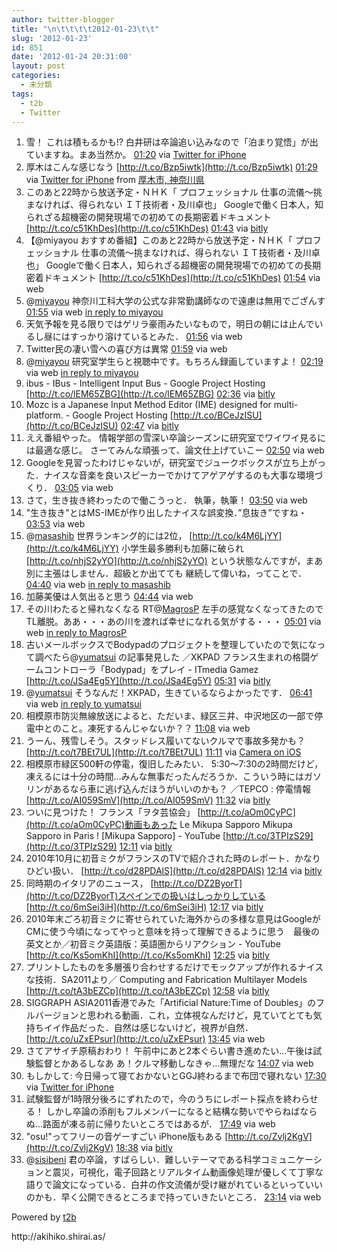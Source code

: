 ```yaml
---
author: twitter-blogger
title: "\n\t\t\t\t2012-01-23\t\t"
slug: '2012-01-23'
id: 851
date: '2012-01-24 20:31:00'
layout: post
categories:
  - 未分類
tags:
  - t2b
  - Twitter
---
```


<div xmlns:georss="http://www.georss.org/georss">

1.  <span><span>雪！ これは積もるかも!? 白井研は卒論追い込みなので「泊まり覚悟」が出ていますね。まあ当然か。</span> <span>[<span>01:20</span>](http://twitter.com/o_ob/status/161422986354761729) <span>via [Twitter for iPhone](http://twitter.com/#!/download/iphone)</span></span></span>
2.  <span><span>厚木はこんな感じなう [http://t.co/Bzp5iwtk](http://t.co/Bzp5iwtk)</span> <span>[<span>01:29</span>](http://twitter.com/o_ob/status/161425388894044160) <span>via [Twitter for iPhone](http://twitter.com/#!/download/iphone)</span> from [厚木市, 神奈川県<span></span>](http://maps.google.com/maps?q=35.48608741,139.34178547)</span></span>
3.  <span><span>このあと22時から放送予定・ＮＨＫ「 プロフェッショナル 仕事の流儀～挑まなければ、得られない ＩＴ技術者・及川卓也」 Googleで働く日本人，知られざる超機密の開発現場での初めての長期密着ドキュメント [http://t.co/c51KhDes](http://t.co/c51KhDes)</span> <span>[<span>01:43</span>](http://twitter.com/o_ob/status/161428785898586113) <span>via [bitly](http://bit.ly)</span></span></span>
4.  <span><span>【@miyayou おすすめ番組】このあと22時から放送予定・ＮＨＫ「 プロフェッショナル 仕事の流儀～挑まなければ、得られない ＩＴ技術者・及川卓也」 Googleで働く日本人，知られざる超機密の開発現場での初めての長期密着ドキュメント [http://t.co/c51KhDes](http://t.co/c51KhDes)</span> <span>[<span>01:54</span>](http://twitter.com/o_ob/status/161431649479962624) <span>via web</span></span></span>
5.  <span><span>@[miyayou](http://twitter.com/miyayou "miyayou") 神奈川工科大学の公式な非常勤講師なので遠慮は無用でござんす</span> <span>[<span>01:55</span>](http://twitter.com/o_ob/status/161431887284416512) <span>via web</span> [in reply to miyayou](http://twitter.com/miyayou/status/161431633340276737)</span></span>
6.  <span><span>天気予報を見る限りではゲリラ豪雨みたいなもので，明日の朝には止んでいるし昼にはすっかり溶けているとみた．</span> <span>[<span>01:56</span>](http://twitter.com/o_ob/status/161432215920717824) <span>via web</span></span></span>
7.  <span><span>Twitter民の凄い雪への喜び方は異常</span> <span>[<span>01:59</span>](http://twitter.com/o_ob/status/161432816041734144) <span>via web</span></span></span>
8.  <span><span>@[miyayou](http://twitter.com/miyayou "miyayou") 研究室学生らと視聴中です。もちろん録画していますよ！</span> <span>[<span>02:19</span>](http://twitter.com/o_ob/status/161437975253745664) <span>via web</span> [in reply to miyayou](http://twitter.com/miyayou/status/161433354728783872)</span></span>
9.  <span><span>ibus - IBus - Intelligent Input Bus - Google Project Hosting [http://t.co/lEM65ZBG](http://t.co/lEM65ZBG)</span> <span>[<span>02:36</span>](http://twitter.com/o_ob/status/161442274369224704) <span>via [bitly](http://bit.ly)</span></span></span>
10.  <span><span>Mozc is a Japanese Input Method Editor (IME) designed for multi-platform. - Google Project Hosting [http://t.co/BCeJzISU](http://t.co/BCeJzISU)</span> <span>[<span>02:47</span>](http://twitter.com/o_ob/status/161445069373714433) <span>via [bitly](http://bit.ly)</span></span></span>
11.  <span><span>ええ番組やった。 情報学部の雪深い卒論シーズンに研究室でワイワイ見るには最適な感じ。 さーてみんな頑張って、論文仕上げていこー</span> <span>[<span>02:50</span>](http://twitter.com/o_ob/status/161445622707265536) <span>via web</span></span></span>
12.  <span><span>Googleを見習ったわけじゃないが，研究室でジュークボックスが立ち上がった．ナイスな音楽を良いスピーカーでかけてアゲアゲするのも大事な環境づくり．</span> <span>[<span>03:05</span>](http://twitter.com/o_ob/status/161449601809920001) <span>via web</span></span></span>
13.  <span><span>さて，生き抜き終わったので働こうっと． 執筆，執筆！</span> <span>[<span>03:50</span>](http://twitter.com/o_ob/status/161460712353443841) <span>via web</span></span></span>
14.  <span><span>"生き抜き"とはMS-IMEが作り出したナイスな誤変換．”息抜き”ですね・</span> <span>[<span>03:53</span>](http://twitter.com/o_ob/status/161461647205072897) <span>via web</span></span></span>
15.  <span><span>@[masashib](http://twitter.com/masashib "masashib") 世界ランキング的には2位， [http://t.co/k4M6LjYY](http://t.co/k4M6LjYY) 小学生最多勝利も加藤に破られ [http://t.co/nhjS2yYO](http://t.co/nhjS2yYO) という状態なんですが，まあ別に主張はしません．超級とか出てても 継続して偉いね，ってことで．</span> <span>[<span>04:40</span>](http://twitter.com/o_ob/status/161473442623930368) <span>via web</span> [in reply to masashib](http://twitter.com/masashib/status/161467638114025472)</span></span>
16.  <span><span>加藤美優は人気出ると思う</span> <span>[<span>04:44</span>](http://twitter.com/o_ob/status/161474279169466370) <span>via web</span></span></span>
17.  <span><span>その川わたると帰れなくなる RT@[MagrosP](http://twitter.com/MagrosP "MagrosP") 左手の感覚なくなってきたのでTL離脱。ああ・・・あの川を渡れば幸せになれる気がする・・・</span> <span>[<span>05:01</span>](http://twitter.com/o_ob/status/161478551898558467) <span>via web</span> [in reply to MagrosP](http://twitter.com/MagrosP/status/161477328952770560)</span></span>
18.  <span><span>古いメールボックスでBodypadのプロジェクトを整理していたので気になって調べたら@[yumatsui](http://twitter.com/yumatsui "yumatsui") の記事発見した ／XKPAD フランス生まれの格闘ゲームコントローラ「Bodypad」をプレイ - ITmedia Gamez [http://t.co/JSa4Eg5Y](http://t.co/JSa4Eg5Y)</span> <span>[<span>05:31</span>](http://twitter.com/o_ob/status/161486188828573697) <span>via [bitly](http://bit.ly)</span></span></span>
19.  <span><span>@[yumatsui](http://twitter.com/yumatsui "yumatsui") そうなんだ！XKPAD，生きているならよかったです．</span> <span>[<span>06:41</span>](http://twitter.com/o_ob/status/161503941480292353) <span>via web</span> [in reply to yumatsui](http://twitter.com/yumatsui/status/161497419098501120)</span></span>
20.  <span><span>相模原市防災無線放送によると、ただいま、緑区三井、中沢地区の一部で停電中とのこと。凍死するんじゃないか？？</span> <span>[<span>11:08</span>](http://twitter.com/o_ob/status/161570931205079041) <span>via web</span></span></span>
21.  <span><span>うーん、残雪しそう。スタッドレス履いてないクルマで事故多発かも？ [http://t.co/t7BEt7UL](http://t.co/t7BEt7UL)</span> <span>[<span>11:11</span>](http://twitter.com/o_ob/status/161571774096605184) <span>via [Camera on iOS](http://www.apple.com)</span></span></span>
22.  <span><span>相模原市緑区500軒の停電，復旧したみたい． 5:30～7:30の2時間だけど，凍えるには十分の時間…みんな無事だったんだろうか．こういう時にはガソリンがあるなら車に逃げ込んだほうがいいのかも？ ／TEPCO : 停電情報 [http://t.co/AI059SmV](http://t.co/AI059SmV)</span> <span>[<span>11:32</span>](http://twitter.com/o_ob/status/161577154151325697) <span>via [bitly](http://bit.ly)</span></span></span>
23.  <span><span>ついに見つけた！ フランス「ヲタ芸協会」 [http://t.co/aOm0CyPC](http://t.co/aOm0CyPC)動画もあった Le Mikupa Sapporo Mikupa Sapporo in Paris ! [Mikupa Sapporo] - YouTube [http://t.co/3TPIzS29](http://t.co/3TPIzS29)</span> <span>[<span>12:11</span>](http://twitter.com/o_ob/status/161586835364126721) <span>via [bitly](http://bit.ly)</span></span></span>
24.  <span><span>2010年10月に初音ミクがフランスのTVで紹介された時のレポート．かなりひどい扱い． [http://t.co/d28PDAlS](http://t.co/d28PDAlS)</span> <span>[<span>12:14</span>](http://twitter.com/o_ob/status/161587760795357186) <span>via [bitly](http://bit.ly)</span></span></span>
25.  <span><span>同時期のイタリアのニュース， [http://t.co/DZ2ByorT](http://t.co/DZ2ByorT)スペインでの扱いはしっかりしている [http://t.co/6mSei3iH](http://t.co/6mSei3iH)</span> <span>[<span>12:17</span>](http://twitter.com/o_ob/status/161588512083296256) <span>via [bitly](http://bit.ly)</span></span></span>
26.  <span><span>2010年末ごろ初音ミクに寄せられていた海外からの多様な意見はGoogleがCMに使う今頃になってやっと意味を持って理解できるように思う　最後の英文とか／初音ミク英語版：英語圏からリアクション - YouTube [http://t.co/Ks5omKhI](http://t.co/Ks5omKhI)</span> <span>[<span>12:25</span>](http://twitter.com/o_ob/status/161590497809416193) <span>via [bitly](http://bit.ly)</span></span></span>
27.  <span><span>プリントしたものを多層張り合わせするだけでモックアップが作れるナイスな技術．SA2011より／ Computing and Fabrication Multilayer Models [http://t.co/tA3bEZCp](http://t.co/tA3bEZCp)</span> <span>[<span>12:58</span>](http://twitter.com/o_ob/status/161598708276928514) <span>via [bitly](http://bit.ly)</span></span></span>
28.  <span><span>SIGGRAPH ASIA2011香港でみた「Artificial Nature:Time of Doubles」のフルバージョンと思われる動画．これ，立体視なんだけど，見ていてとても気持ちイイ作品だった．自然は感じないけど，視界が自然． [http://t.co/uZxEPsur](http://t.co/uZxEPsur)</span> <span>[<span>13:45</span>](http://twitter.com/o_ob/status/161610526084972544) <span>via web</span></span></span>
29.  <span><span>さてアサイチ原稿おわり！ 午前中にあと2本ぐらい書き進めたい...午後は試験監督とかあるしなあ あ！クルマ移動しなきゃ…無理だな</span> <span>[<span>14:07</span>](http://twitter.com/o_ob/status/161615982996103168) <span>via web</span></span></span>
30.  <span><span>もしかして: 今日帰って寝ておかないとGGJ終わるまで布団で寝れない</span> <span>[<span>17:30</span>](http://twitter.com/o_ob/status/161667043274395648) <span>via [Twitter for iPhone](http://twitter.com/#!/download/iphone)</span></span></span>
31.  <span><span>試験監督が1時限分後ろにずれたので，今のうちにレポート採点を終わらせる！ しかし卒論の添削もフルメンバーになると結構な勢いでやらねばならぬ…路面が凍る前に帰りたいところではあるが．</span> <span>[<span>17:49</span>](http://twitter.com/o_ob/status/161671824579637248) <span>via web</span></span></span>
32.  <span><span>"osu!"ってフリーの音ゲーすごい iPhone版もある [http://t.co/Zvlj2KgV](http://t.co/Zvlj2KgV)</span> <span>[<span>18:38</span>](http://twitter.com/o_ob/status/161684311496593408) <span>via [bitly](http://bit.ly)</span></span></span>
33.  <span><span>@[sisibeni](http://twitter.com/sisibeni "sisibeni") 君の卒論，すばらしい．難しいテーマである科学コミュニケーションと震災，可視化，電子回路とリアルタイム動画像処理が優しくて丁寧な語りで論文になっている．白井の作文流儀が受け継がれているといっていいのかも．早く公開できるところまで持っていきたいところ．</span> <span>[<span>23:14</span>](http://twitter.com/o_ob/status/161753608642232320) <span>via web</span></span></span>

</div>

Powered by [t2b](http://t2b.utilz.jp/)

<div>http://akihiko.shirai.as/</div>